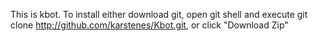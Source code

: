 This is kbot.
To install either download git, open git shell and execute git clone http://github.com/karstenes/Kbot.git, or click "Download Zip"